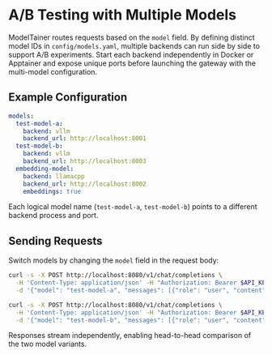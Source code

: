 # A/B Testing with Multiple Models

ModelTainer routes requests based on the `model` field. By defining distinct model IDs in `config/models.yaml`, multiple backends can run side by side to support A/B experiments. Start each backend independently in Docker or Apptainer and expose unique ports before launching the gateway with the multi-model configuration.

## Example Configuration
```yaml
models:
  test-model-a:
    backend: vllm
    backend_url: http://localhost:8001
  test-model-b:
    backend: vllm
    backend_url: http://localhost:8003
  embedding-model:
    backend: llamacpp
    backend_url: http://localhost:8002
    embeddings: true
```

Each logical model name (`test-model-a`, `test-model-b`) points to a different backend process and port.

## Sending Requests
Switch models by changing the `model` field in the request body:

```bash
curl -s -X POST http://localhost:8080/v1/chat/completions \
  -H 'Content-Type: application/json' -H "Authorization: Bearer $API_KEY" \
  -d '{"model": "test-model-a", "messages": [{"role": "user", "content": "hi"}]}'

curl -s -X POST http://localhost:8080/v1/chat/completions \
  -H 'Content-Type: application/json' -H "Authorization: Bearer $API_KEY" \
  -d '{"model": "test-model-b", "messages": [{"role": "user", "content": "hi"}]}'
```

Responses stream independently, enabling head-to-head comparison of the two model variants.
